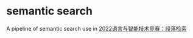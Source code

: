 # semantic search

A pipeline of semantic search use in [2022语言与智能技术竞赛：段落检索](https://aistudio.baidu.com/aistudio/competition/detail/157/0/introduction)